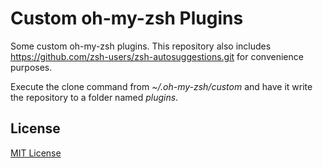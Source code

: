 Custom oh-my-zsh Plugins
========================

Some custom oh-my-zsh plugins. This repository also includes https://github.com/zsh-users/zsh-autosuggestions.git for convenience purposes.

Execute the clone command from *~/.oh-my-zsh/custom* and have it write the repository to a folder named *plugins*.

License
----
[MIT License](https://opensource.org/licenses/MIT)
